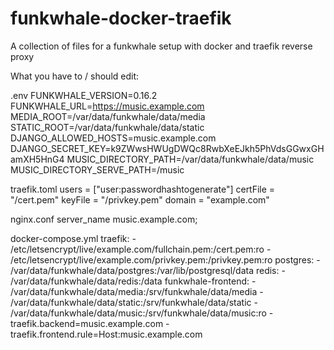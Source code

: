# funkwhale-docker-traefik
A collection of files for a funkwhale setup with docker and traefik reverse proxy

What you have to / should edit:

.env
  FUNKWHALE_VERSION=0.16.2
  FUNKWHALE_URL=https://music.example.com
  MEDIA_ROOT=/var/data/funkwhale/data/media
  STATIC_ROOT=/var/data/funkwhale/data/static
  DJANGO_ALLOWED_HOSTS=music.example.com
  DJANGO_SECRET_KEY=k9ZWwsHWUgDWQc8RwbXeEJkh5PhVdsGGwxGHamXH5HnG4
  MUSIC_DIRECTORY_PATH=/var/data/funkwhale/data/music
  MUSIC_DIRECTORY_SERVE_PATH=/music
  
traefik.toml
  users = ["user:passwordhashtogenerate"]
  certFile = "/cert.pem"
  keyFile = "/privkey.pem"
  domain = "example.com"
  
nginx.conf
  server_name music.example.com;
  
docker-compose.yml
  traefik:
    - /etc/letsencrypt/live/example.com/fullchain.pem:/cert.pem:ro
    - /etc/letsencrypt/live/example.com/privkey.pem:/privkey.pem:ro
  postgres:
    - /var/data/funkwhale/data/postgres:/var/lib/postgresql/data
  redis:
    - /var/data/funkwhale/data/redis:/data
  funkwhale-frontend:
    - /var/data/funkwhale/data/media:/srv/funkwhale/data/media
    - /var/data/funkwhale/data/static:/srv/funkwhale/data/static
    - /var/data/funkwhale/data/music:/srv/funkwhale/data/music:ro
    - traefik.backend=music.example.com
    - traefik.frontend.rule=Host:music.example.com
